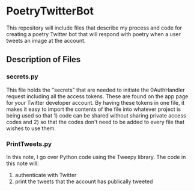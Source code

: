 # PoetryTwitterBot
This repository will include files that describe my process and code for creating a poetry Twitter bot that will respond with poetry when a user tweets an image at the account. 

## Description of Files
### secrets.py
This file holds the "secrets" that are needed to initiate the 0AuthHandler request including all the access tokens. These are found on the app page for your Twitter developer account. By having these tokens in one file, it makes it easy to import the contents of the file into whatever project is being used so that 1) code can be shared without sharing private access codes and 2) so that the codes don't need to be added to every file that wishes to use them. 

### PrintTweets.py
In this note, I go over Python code using the Tweepy library. The code in this note will:
1. authenticate with Twitter
2. print the tweets that the account has publically tweeted
